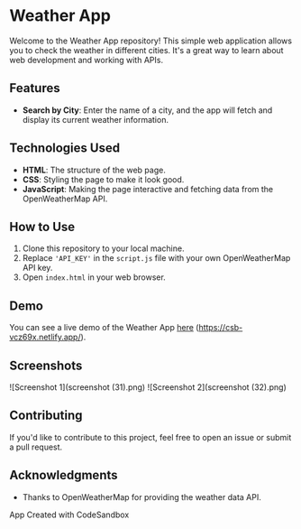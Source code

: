 # Weather App

Welcome to the Weather App repository! This simple web application allows you to check the weather in different cities. It's a great way to learn about web development and working with APIs.

## Features

- **Search by City**: Enter the name of a city, and the app will fetch and display its current weather information.

## Technologies Used

- **HTML**: The structure of the web page.
- **CSS**: Styling the page to make it look good.
- **JavaScript**: Making the page interactive and fetching data from the OpenWeatherMap API.

## How to Use

1. Clone this repository to your local machine.
2. Replace `'API_KEY'` in the `script.js` file with your own OpenWeatherMap API key.
3. Open `index.html` in your web browser.

## Demo

You can see a live demo of the Weather App [here](#) (https://csb-vcz69x.netlify.app/).

## Screenshots

![Screenshot 1](screenshot (31).png)
![Screenshot 2](screenshot (32).png)

## Contributing

If you'd like to contribute to this project, feel free to open an issue or submit a pull request.

## Acknowledgments

- Thanks to OpenWeatherMap for providing the weather data API.



App Created with CodeSandbox
